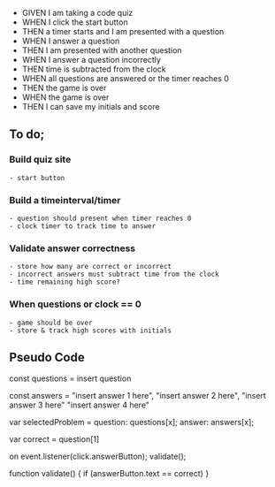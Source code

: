 - GIVEN I am taking a code quiz
- WHEN I click the start button
- THEN a timer starts and I am presented with a question
- WHEN I answer a question
- THEN I am presented with another question
- WHEN I answer a question incorrectly
- THEN time is subtracted from the clock
- WHEN all questions are answered or the timer reaches 0
- THEN the game is over
- WHEN the game is over
- THEN I can save my initials and score


## To do;

### Build quiz site
    - start button

### Build a timeinterval/timer
    - question should present when timer reaches 0
    - clock timer to track time to answer

### Validate answer correctness
    - store how many are correct or incorrect
    - incorrect answers must subtract time from the clock
    - time remaining high score?

### When questions or clock == 0
    - game should be over
    - store & track high scores with initials



## Pseudo Code

const questions = insert question

const answers = "insert answer 1 here", "insert answer 2 here", "insert answer 3 here" "insert answer 4 here"

var selectedProblem = 
question: questions[x]; 
answer: answers[x];

var correct = question[1]

on event.listener(click.answerButton);
validate();

function validate() {
    if (answerButton.text == correct) 
}


